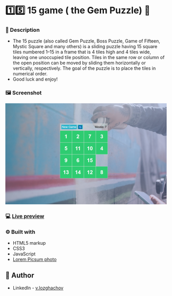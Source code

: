 # 1️⃣5️⃣ 15 game ( the Gem Puzzle) 🧩

### 📖 Description

+ The 15 puzzle (also called Gem Puzzle, Boss Puzzle, Game of Fifteen, Mystic Square and many others) is a sliding puzzle having 15 square tiles numbered 1–15 in a frame that is 4 tiles high and 4 tiles wide, leaving one unoccupied tile position. Tiles in the same row or column of the open position can be moved by sliding them horizontally or vertically, respectively. The goal of the puzzle is to place the tiles in numerical order.
+ Good luck and enjoy!  

### 🖼 Screenshot
![](./Screenshot.png)
### 💻 [Live preview](https://valerii-frontend.github.io/15game/index.html)
### ⚙ Built with
- HTML5 markup
- CSS3
- JavaScript
- [Lorem Picsum photo](https://picsum.photos/)
## 👤 Author
- LinkedIn - [v.lozghachov](https://www.linkedin.com/in/valerii-lozghachov/)
